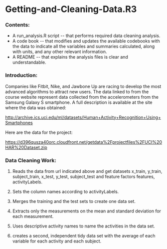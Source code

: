 # Getting-and-Cleaning-Data.R3

### Contents:
+ A run_analysis.R script -- that performs required data cleaning analysis.
+ A code book -- that modifies and updates the available codebooks with the data to indicate all the variables and summaries calculated, along with units, and any other relevant information.
+ A README -- that explains the analysis files is clear and understandable.

### Introduction:

Companies like Fitbit, Nike, and Jawbone Up are racing to develop the most advanced algorithms to attract new users. The data linked to from the course website represent data collected from the accelerometers from the Samsung Galaxy S smartphone. A full description is available at the site where the data was obtained:

http://archive.ics.uci.edu/ml/datasets/Human+Activity+Recognition+Using+Smartphones

Here are the data for the project:

https://d396qusza40orc.cloudfront.net/getdata%2Fprojectfiles%2FUCI%20HAR%20Dataset.zip

### Data Cleaning Work:

1. Reads the data from url indicated above and get datasets x_train, y_train, subject_train, x_test, y_test, subject_test and feature factors features, activityLabels.

2. Sets the column names according to activityLabels.

3. Merges the training and the test sets to create one data set.

4. Extracts only the measurements on the mean and standard deviation for each measurement.

5. Uses descriptive activity names to name the activities in the data set.

6. creates a second, independent tidy data set with the average of each variable for each activity and each subject.
